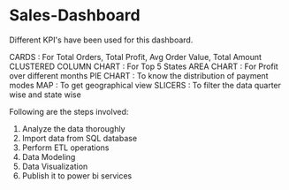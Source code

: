 # Sales-Dashboard
Different KPI's have been used for this dashboard.

CARDS : For Total Orders, Total Profit, Avg Order Value, Total Amount
CLUSTERED COLUMN CHART : For Top 5 States
AREA CHART : For Profit over different months
PIE CHART : To know the distribution of payment modes
MAP : To get geographical view
SLICERS : To filter the data quarter wise and state wise

Following are the steps involved:
1. Analyze the data thoroughly
2. Import data from SQL database
3. Perform ETL operations
4. Data Modeling 
5. Data Visualization 
6. Publish it to power bi services
